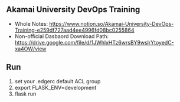 ## Akamai University DevOps Training

- Whole Notes: https://www.notion.so/Akamai-University-DevOps-Training-e259df727aad4ee4996fd08bc0255864
- Non-official Dasbaord Download Path: https://drive.google.com/file/d/1JWhlxHTz6wrsBY9wslrYtoyedC-xa4OW/view


## Run

1. set your .edgerc default ACL group
2. export FLASK_ENV=development
3. flask run
